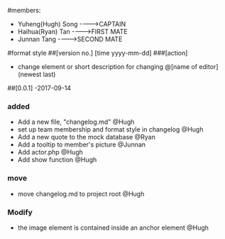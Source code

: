 #members:
 - Yuheng(Hugh) Song   ---->CAPTAIN
 - Haihua(Ryan) Tan    ---->FIRST MATE
 - Junnan Tang         ---->SECOND MATE

#format style
##[version no.] [time yyyy-mm-dd]
###[action]
 - change element or short description for changing @[name of editor]
(newest last)



##[0.0.1] -2017-09-14
### added
 - Add a new file, "changelog.md"  @Hugh
 - set up team membership and format style in changelog @Hugh
 - Add a new quote to the mock database @Ryan
 - Add a tooltip to member's picture @Junnan
 - Add actor.php @Hugh
 - Add show function @Hugh

### move
 - move changelog.md to project root  @Hugh

### Modify
 -  the image element is contained inside an anchor element @Hugh


